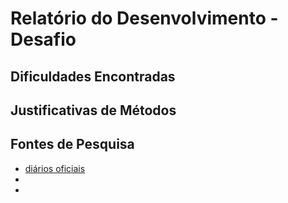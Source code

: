 # Relatório do Desenvolvimento - Desafio

## Dificuldades Encontradas



## Justificativas de Métodos



## Fontes de Pesquisa

- [diários oficiais](https://pt.wikipedia.org/wiki/Di%C3%A1rio_Oficial) 
- 
- 
